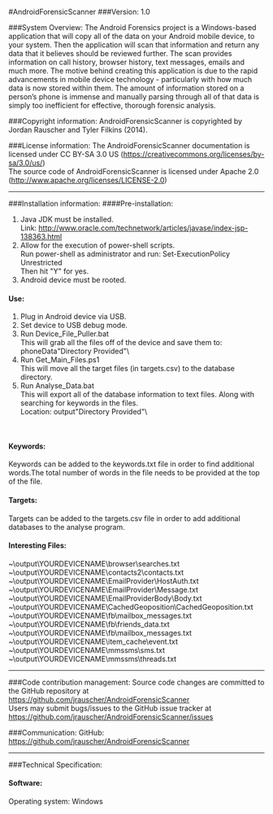 #AndroidForensicScanner
###Version:
1.0

###System Overview:
The Android Forensics project is a Windows-based application that will copy all of the data on your Android mobile device, to your system. Then the application will scan that information and return any data that it believes should be reviewed further. The scan provides information on call history, browser history, text messages, emails and much more. The motive behind creating this application is due to the rapid advancements in mobile device technology - particularly with how much data is now stored within them. The amount of information stored on a person’s phone is immense and manually parsing through all of that data is simply too inefficient for effective, thorough forensic analysis.

###Copyright information:
AndroidForensicScanner is copyrighted by Jordan Rauscher and Tyler Filkins (2014).<br/>

###License information:
The AndroidForensicScanner documentation is licensed under CC BY-SA 3.0 US (https://creativecommons.org/licenses/by-sa/3.0/us/)<br/>
The source code of AndroidForensicScanner is licensed under Apache 2.0 (http://www.apache.org/licenses/LICENSE-2.0)<br/>

-----------------------------------------------------------------------

###Installation information:
####Pre-installation:
1. Java JDK must be installed.<br/>
Link: http://www.oracle.com/technetwork/articles/javase/index-jsp-138363.html <br/>
2. Allow for the execution of power-shell scripts.<br/>
Run power-shell as administrator and run: Set-ExecutionPolicy Unrestricted<br/>
Then hit "Y" for yes.<br/>
3. Android device must be rooted.<br/>
		
#### Use:
1. Plug in Android device via USB.<br/>
2. Set device to USB debug mode. <br/>
3. Run Device_File_Puller.bat<br/>
This will grab all the files off of the device and save them to: phoneData\"Directory Provided"\ <br/>
4. Run Get_Main_Files.ps1<br/>
This will move all the target files (in targets.csv) to the database directory.<br/>
5. Run Analyse_Data.bat<br/>
This will export all of the database information to text files. Along with searching for keywords in the files. <br/>Location: output\"Directory Provided"\
<br/>

#### Keywords:
Keywords can be added to the keywords.txt file in order to find additional words.The total number of words in the file needs to be provided at the top of the file.	

#### Targets:
Targets can be added to the targets.csv file in order to add additional databases to the analyse program. 

#### Interesting Files:
~\output\YOURDEVICENAME\browser\searches.txt<br/>
~\output\YOURDEVICENAME\contacts2\contacts.txt<br/>
~\output\YOURDEVICENAME\EmailProvider\HostAuth.txt<br/>
~\output\YOURDEVICENAME\EmailProvider\Message.txt<br/>
~\output\YOURDEVICENAME\EmailProviderBody\Body.txt<br/>
~\output\YOURDEVICENAME\CachedGeoposition\CachedGeoposition.txt<br/>
~\output\YOURDEVICENAME\fb\mailbox_messages.txt<br/>
~\output\YOURDEVICENAME\fb\friends_data.txt<br/>
~\output\YOURDEVICENAME\fb\mailbox_messages.txt<br/>
~\output\YOURDEVICENAME\item_cache\event.txt<br/>
~\output\YOURDEVICENAME\mmssms\sms.txt<br/>
~\output\YOURDEVICENAME\mmssms\threads.txt<br/>

-----------------------------------------------------------------------

###Code contribution management:
Source code changes are committed to the GitHub repository at https://github.com/jrauscher/AndroidForensicScanner<br/>
Users may submit bugs/issues to the GitHub issue tracker at https://github.com/jrauscher/AndroidForensicScanner/issues<br/>

###Communication:
GitHub: https://github.com/jrauscher/AndroidForensicScanner<br/>

-----------------------------------------------------------------------

###Technical Specification:
#### Software:
Operating system: Windows <br/>